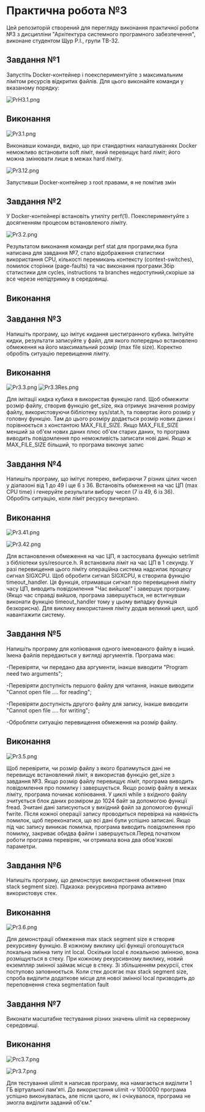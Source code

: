 # Практична робота №3
Цей репозиторій cтворений для перегляду виконання практичної роботи №3 з дисципліни "Архітектура системного програмного забезпечення", виконане студентом Щур Р.І., групи ТВ-32.

## Завдання №1
Запустіть Docker-контейнер і поекспериментуйте з максимальним лімітом ресурсів відкритих файлів. Для цього виконайте команди у вказаному порядку:

![PrH3.1.png](PrH3.1.png)
## Виконання
![Pr3.1.png](Pr3.1.png)

Виконавши команди, видно, що при стандартних налаштуваннях Docker неможливо встановити soft ліміт, який перевищує hard ліміт; його можна змінювати лише в межах hard ліміту.

![Pr3.12.png](Pr3.12.png)

Запустивши Docker-контейнер з root правами, я не помітив змін
## Завдання №2
У Docker-контейнері встановіть утиліту perf(1). Поекспериментуйте з досягненням процесом встановленого ліміту.

![Pr3.2.png](Pr3.2.png)

Результатом виконання команди perf stat для програми,яка була написана для завдання №7, стало відображення статистики використання CPU, кількості перемикань контексту (context-switches), помилок сторінки (page-faults) та час виконання програми.Збір статистики для cycles, instructions та branches недоступний,скоріше за все черезе непідтримку в середовищі.
## Виконання

## Завдання №3
Напишіть програму, що імітує кидання шестигранного кубика. Імітуйте кидки, результати записуйте у файл, для якого попередньо встановлено обмеження на його максимальний розмір (max file size). Коректно обробіть ситуацію перевищення ліміту.

## Виконання
![Pr3.3.png](Pr3.3.png)
![Pr3.3Res.png](Pr3.3Res.png)

Для імітації кидка кубика я використав функцію rand. Щоб обмежити розмір файлу, створив функцію get_size, яка отримує значення розміру файлу, використовуючи бібліотеку sys/stat.h, та повертає його розмір у головну функцію. Там до цього розміру додається розмір нових даних і порівнюється з константою MAX_FILE_SIZE. Якщо MAX_FILE_SIZE менший за об'єм нових даних плюс об'єм старих даних, то програма виводить повідомлення про неможливість записати нові дані. Якщо ж MAX_FILE_SIZE  більший, то програма виконує запис
## Завдання №4
Напишіть програму, що імітує лотерею, вибираючи 7 різних цілих чисел у діапазоні від 1 до 49 і ще 6 з 36. Встановіть обмеження на час ЦП (max CPU time) і генеруйте результати вибору чисел (7 із 49, 6 із 36). Обробіть ситуацію, коли ліміт ресурсу вичерпано.

## Виконання
![Pr3.41.png](Pr3.41.png)

![Pr3.42.png](Pr3.42.png)

Для встановлення обмеження на час ЦП, я застосувала функцію setrlimit з бібліотеки sys/resource.h. Я встановила ліміт на час ЦП в 1 секунду. У разі перевищення цього ліміту операційна система надсилає процесу сигнал SIGXCPU.
Щоб обробити сигнал SIGXCPU, я створила функцію timeout_handler. Ця функція, отримавши сигнал про перевищення ліміту часу ЦП, виводить повідомлення "Час вийшов!" і завершує програму. (Якщо час справді вийшов, програма завершується, не встигнувши виконати функцію timeout_handler тому у цьому випадку функція безкорисна). Для виклику використання ліміту додав великий цикл, щоб навантажити систему.
## Завдання №5
Напишіть програму для копіювання одного іменованого файлу в інший. Імена файлів передаються у вигляді аргументів.
Програма має:

-Перевіряти, чи передано два аргументи, інакше виводити "Program need two arguments";

-Перевіряти доступність першого файлу для читання, інакше виводити "Cannot open file .... for reading";

-Перевіряти доступність другого файлу для запису, інакше виводити "Cannot open file .... for writing";

-Обробляти ситуацію перевищення обмеження на розмір файлу.


## Виконання
![Pr3.5.png](Pr3.5.png)

Щоб перевірити, чи розмір файлу з якого братимуться дані не перевищує встановлений ліміт, я використав функцію get_size з завдання №3. Якщо розмір файлу перевищує ліміт, програма виводить повідомлення про помилку і завершується.
Якщо розмір файлу в межах ліміту, програма починає копіювання. У циклі while з вхідного файлу зчитується блок даних розміром до 1024 байт за допомогою функції fread. Зчитані дані записуються у вихідний файл за допомогою функції fwrite. Після кожної операції запису проводиться перевірка на наявність помилок, щоб переконатися, що всі дані були успішно записані. Якщо під час запису виникає помилка, програма виводить повідомлення про помилку, закриває обидва файли і завершується.Перед початком роботи програма перевіряє, чи отримала вона два обов'язкові параметри.
## Завдання №6
Напишіть програму, що демонструє використання обмеження (max stack segment size). Підказка: рекурсивна програма активно використовує стек.

## Виконання
![Pr3.6.png](Pr3.6.png)

Для демонстрації обмеження max stack segment size я створив рекурсивну функцію. В кожному виклику цієї функції оголошується локальна змінна типу int local. Оскільки local є локальною змінною, вона розміщується в стеку. При кожному рекурсивному виклику, новий екземпляр змінної займає місце в стеку. Зі збільшенням рекурсії, стек поступово заповнюється. Коли стек досягає max stack segment size, спроба виділити додаткове місце для нової змінної local призводить до переповнення стека segmentation fault
## Завдання №7
Виконати масштабне тестування різних значень ulimit на серверному середовищі.
## Виконання
![Prc3.7.png](Prc3.7.png)

![Pr3.7.png](Pr3.7.png)

Для тестування ulimit я написав програму, яка намагається виділити 1 ГБ віртуальної пам'яті. До використання ulimit -v 1000000 програма успішно виконувалась, але після цього, як і очікувалося, програма не змогла виділити заданий об'єм."
